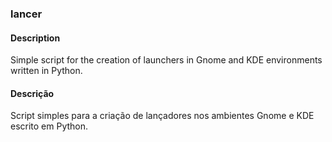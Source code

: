 ### lancer

#### Description

Simple script for the creation of launchers in Gnome and KDE environments written in Python. 


#### Descrição

Script simples para a criação de lançadores nos ambientes Gnome e KDE escrito em Python.

